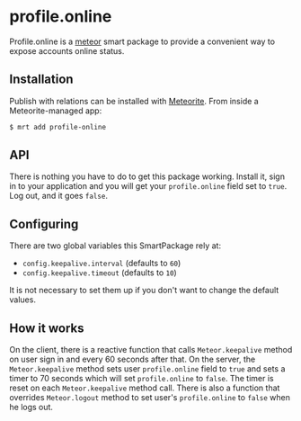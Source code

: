 # profile.online

Profile.online is a [meteor](http://meteor.com) smart package to
provide a convenient way to expose accounts online status.


## Installation

Publish with relations can be installed with 
[Meteorite](https://github.com/oortcloud/meteorite/).
From inside a Meteorite-managed app:

``` sh
$ mrt add profile-online
```

## API

There is nothing you have to do to get this package working.
Install it, sign in to your application and you will get
your ```profile.online``` field set to ```true```. Log out,
and it goes ```false```.

## Configuring

There are two global variables this SmartPackage rely at:
- ```config.keepalive.interval``` (defaults to ```60```)
- ```config.keepalive.timeout``` (defaults to ```10```)

It is not necessary to set them up if you don't want to change
the default values.

## How it works

On the client, there is a reactive function that calls
```Meteor.keepalive``` method on user sign in and every
60 seconds after that. On the server, the ```Meteor.keepalive```
method sets user ```profile.online``` field to ```true```
and sets a timer to 70 seconds which will set ```profile.online```
to ```false```. The timer is reset on each ```Meteor.keepalive```
method call. There is also a function that overrides ```Meteor.logout```
method to set user's ```profile.online``` to ```false``` when he
logs out.
